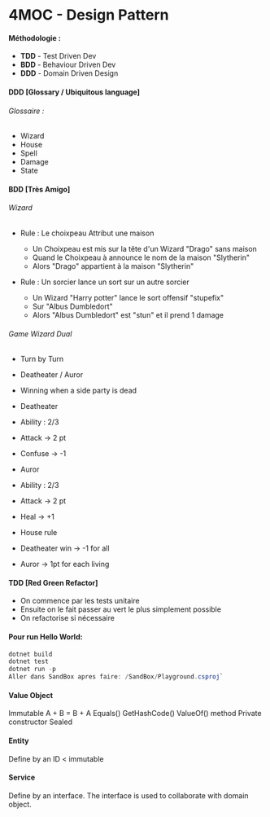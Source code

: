 # 4MOC - Design Pattern



#### Méthodologie : 

- **TDD** - Test Driven Dev
- **BDD** - Behaviour Driven Dev
- **DDD** - Domain Driven Design



#### DDD [Glossary / Ubiquitous language]

###### Glossaire : 

- Wizard
- House
- Spell
- Damage
- State

#### BDD [Très Amigo]

###### Wizard

- Rule : Le choixpeau Attribut une maison 
   - Un Choixpeau est mis sur la tête d'un Wizard "Drago" sans maison
   - Quand le Choixpeau à announce le nom de la maison "Slytherin"
   - Alors "Drago" appartient à la maison "Slytherin"

- Rule : Un sorcier lance un sort sur un autre sorcier 
  - Un Wizard "Harry potter" lance le sort offensif "stupefix"
  - Sur "Albus Dumbledort"
  - Alors "Albus Dumbledort" est "stun" et il prend 1 damage

###### Game Wizard Dual

- Turn by Turn
- Deatheater / Auror
- Winning when a side party is dead

- Deatheater
 - Ability : 2/3 
 - Attack -> 2 pt
 - Confuse -> -1

- Auror
 - Ability : 2/3
 - Attack -> 2 pt
 - Heal -> +1

- House rule
- Deatheater win -> -1 for all
- Auror -> 1pt for each living




#### TDD [Red Green Refactor]

- On commence par les tests unitaire
- Ensuite on le fait passer au vert le plus simplement possible
- On refactorise si nécessaire

 

#### Pour run Hello World:

```c#
dotnet build
dotnet test
dotnet run -p
Aller dans SandBox apres faire: /SandBox/Playground.csproj`
```

 

#### Value Object

Immutable
A + B = B + A
Equals()
GetHashCode()
ValueOf() method
Private constructor
Sealed



#### Entity

Define by an ID < immutable



#### Service

Define by an interface.
The interface is used to collaborate with domain object.

   